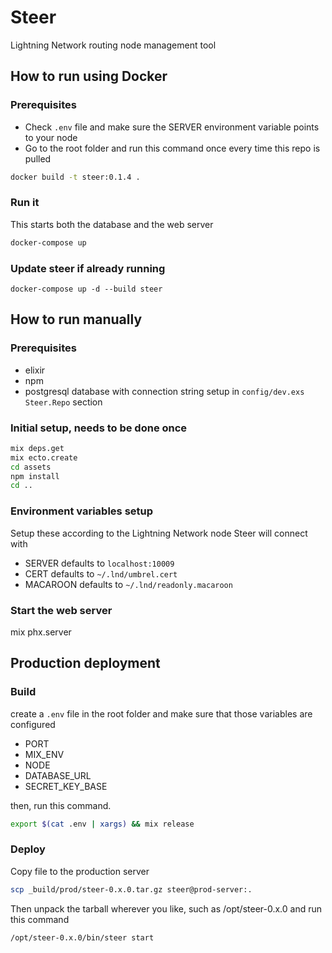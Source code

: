 # Steer

Lightning Network routing node management tool

## How to run using Docker

### Prerequisites

- Check `.env` file and make sure the SERVER environment variable points to your node
- Go to the root folder and run this command once every time this repo is pulled

```bash
docker build -t steer:0.1.4 .
```

### Run it

This starts both the database and the web server

```bash
docker-compose up
```

### Update steer if already running

```
docker-compose up -d --build steer
```


## How to run manually

### Prerequisites

- elixir
- npm
- postgresql database with connection string setup in `config/dev.exs` `Steer.Repo` section

### Initial setup, needs to be done once

```bash
mix deps.get
mix ecto.create
cd assets
npm install
cd ..
```

### Environment variables setup

Setup these according to the Lightning Network node Steer will connect with

- SERVER defaults to `localhost:10009`
- CERT defaults to `~/.lnd/umbrel.cert`
- MACAROON defaults to `~/.lnd/readonly.macaroon`

### Start the web server

mix phx.server


## Production deployment

### Build

create a `.env` file in the root folder and make sure that those variables are configured

* PORT
* MIX_ENV
* NODE
* DATABASE_URL
* SECRET_KEY_BASE

then, run this command.

```bash
export $(cat .env | xargs) && mix release
```

### Deploy

Copy file to the production server

```bash
scp _build/prod/steer-0.x.0.tar.gz steer@prod-server:.
```

Then unpack the tarball wherever you like, such as /opt/steer-0.x.0 and run this command

```bash
/opt/steer-0.x.0/bin/steer start
```